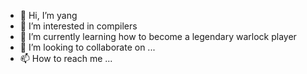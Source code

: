 - 👋 Hi, I’m yang
- 👀 I’m interested in compilers 
- 🌱 I’m currently learning how to become a legendary warlock player
- 💞️ I’m looking to collaborate on ...
- 📫 How to reach me ...

<!---
ybai62868/ybai62868 is a ✨ special ✨ repository because its `README.md` (this file) appears on your GitHub profile.
You can click the Preview link to take a look at your changes.
--->
